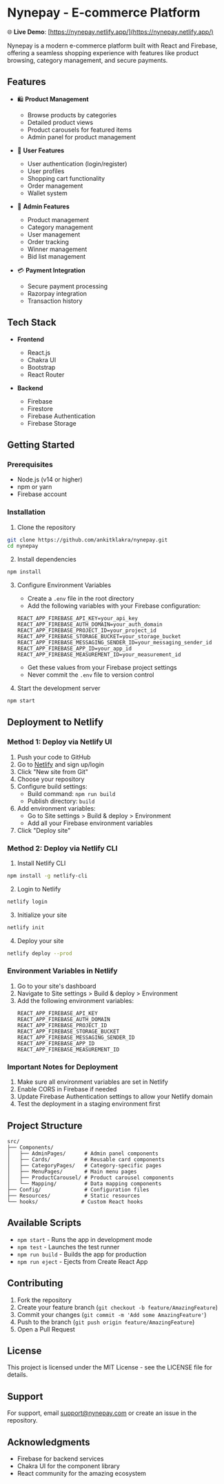 # Nynepay - E-commerce Platform

🌐 **Live Demo**: [https://nynepay.netlify.app/](https://nynepay.netlify.app/)

Nynepay is a modern e-commerce platform built with React and Firebase, offering a seamless shopping experience with features like product browsing, category management, and secure payments.

## Features

- 🛍️ **Product Management**
  - Browse products by categories
  - Detailed product views
  - Product carousels for featured items
  - Admin panel for product management

- 📱 **User Features**
  - User authentication (login/register)
  - User profiles
  - Shopping cart functionality
  - Order management
  - Wallet system

- 🎯 **Admin Features**
  - Product management
  - Category management
  - User management
  - Order tracking
  - Winner management
  - Bid list management

- 💳 **Payment Integration**
  - Secure payment processing
  - Razorpay integration
  - Transaction history

## Tech Stack

- **Frontend**
  - React.js
  - Chakra UI
  - Bootstrap
  - React Router

- **Backend**
  - Firebase
  - Firestore
  - Firebase Authentication
  - Firebase Storage

## Getting Started

### Prerequisites

- Node.js (v14 or higher)
- npm or yarn
- Firebase account

### Installation

1. Clone the repository
```bash
git clone https://github.com/ankitklakra/nynepay.git
cd nynepay
```

2. Install dependencies
```bash
npm install
```

3. Configure Environment Variables
   - Create a `.env` file in the root directory
   - Add the following variables with your Firebase configuration:
   ```env
   REACT_APP_FIREBASE_API_KEY=your_api_key
   REACT_APP_FIREBASE_AUTH_DOMAIN=your_auth_domain
   REACT_APP_FIREBASE_PROJECT_ID=your_project_id
   REACT_APP_FIREBASE_STORAGE_BUCKET=your_storage_bucket
   REACT_APP_FIREBASE_MESSAGING_SENDER_ID=your_messaging_sender_id
   REACT_APP_FIREBASE_APP_ID=your_app_id
   REACT_APP_FIREBASE_MEASUREMENT_ID=your_measurement_id
   ```
   - Get these values from your Firebase project settings
   - Never commit the `.env` file to version control

4. Start the development server
```bash
npm start
```

## Deployment to Netlify

### Method 1: Deploy via Netlify UI

1. Push your code to GitHub
2. Go to [Netlify](https://www.netlify.com/) and sign up/login
3. Click "New site from Git"
4. Choose your repository
5. Configure build settings:
   - Build command: `npm run build`
   - Publish directory: `build`
6. Add environment variables:
   - Go to Site settings > Build & deploy > Environment
   - Add all your Firebase environment variables
7. Click "Deploy site"

### Method 2: Deploy via Netlify CLI

1. Install Netlify CLI
```bash
npm install -g netlify-cli
```

2. Login to Netlify
```bash
netlify login
```

3. Initialize your site
```bash
netlify init
```

4. Deploy your site
```bash
netlify deploy --prod
```

### Environment Variables in Netlify

1. Go to your site's dashboard
2. Navigate to Site settings > Build & deploy > Environment
3. Add the following environment variables:
   ```
   REACT_APP_FIREBASE_API_KEY
   REACT_APP_FIREBASE_AUTH_DOMAIN
   REACT_APP_FIREBASE_PROJECT_ID
   REACT_APP_FIREBASE_STORAGE_BUCKET
   REACT_APP_FIREBASE_MESSAGING_SENDER_ID
   REACT_APP_FIREBASE_APP_ID
   REACT_APP_FIREBASE_MEASUREMENT_ID
   ```

### Important Notes for Deployment

1. Make sure all environment variables are set in Netlify
2. Enable CORS in Firebase if needed
3. Update Firebase Authentication settings to allow your Netlify domain
4. Test the deployment in a staging environment first

## Project Structure

```
src/
├── Components/
│   ├── AdminPages/      # Admin panel components
│   ├── Cards/           # Reusable card components
│   ├── CategoryPages/   # Category-specific pages
│   ├── MenuPages/       # Main menu pages
│   ├── ProductCarousel/ # Product carousel components
│   └── Mapping/         # Data mapping components
├── Config/              # Configuration files
├── Resources/           # Static resources
└── hooks/              # Custom React hooks
```

## Available Scripts

- `npm start` - Runs the app in development mode
- `npm test` - Launches the test runner
- `npm run build` - Builds the app for production
- `npm run eject` - Ejects from Create React App

## Contributing

1. Fork the repository
2. Create your feature branch (`git checkout -b feature/AmazingFeature`)
3. Commit your changes (`git commit -m 'Add some AmazingFeature'`)
4. Push to the branch (`git push origin feature/AmazingFeature`)
5. Open a Pull Request

## License

This project is licensed under the MIT License - see the LICENSE file for details.

## Support

For support, email support@nynepay.com or create an issue in the repository.

## Acknowledgments

- Firebase for backend services
- Chakra UI for the component library
- React community for the amazing ecosystem

